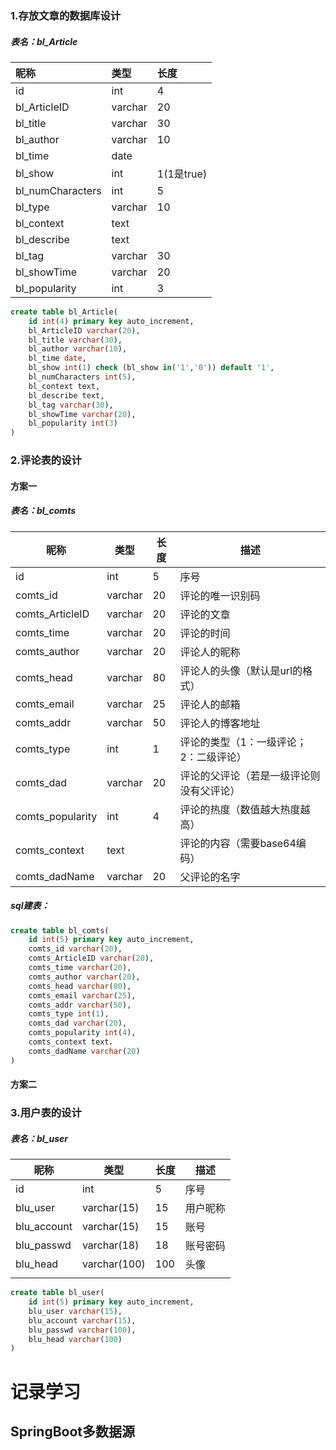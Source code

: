 ### 1.存放文章的数据库设计

##### 表名：bl_Article

| 昵称             | 类型    | 长度       |
| :--------------- | :------ | :--------- |
| id               | int     | 4          |
| bl_ArticleID     | varchar | 20         |
| bl_title         | varchar | 30         |
| bl_author        | varchar | 10         |
| bl_time          | date    |            |
| bl_show          | int     | 1(1是true) |
| bl_numCharacters | int     | 5          |
| bl_type          | varchar | 10         |
| bl_context       | text    |            |
| bl_describe      | text    |            |
| bl_tag           | varchar | 30         |
| bl_showTime      | varchar | 20         |
| bl_popularity    | int     | 3          |
```sql
create table bl_Article(
    id int(4) primary key auto_increment,
    bl_ArticleID varchar(20),
    bl_title varchar(30),
    bl_author varchar(10),
    bl_time date,
    bl_show int(1) check (bl_show in('1','0')) default '1',
    bl_numCharacters int(5),
    bl_context text,
    bl_describe text,
    bl_tag varchar(30),
    bl_showTime varchar(20),
    bl_popularity int(3)
)
```



### 2.评论表的设计

#### 方案一

##### 表名：bl_comts

| 昵称             | 类型    | 长度 | 描述                                     |
| ---------------- | ------- | ---- | ---------------------------------------- |
| id               | int     | 5    | 序号                                     |
| comts_id         | varchar | 20   | 评论的唯一识别码                         |
| comts_ArticleID  | varchar | 20   | 评论的文章                               |
| comts_time       | varchar | 20   | 评论的时间                               |
| comts_author     | varchar | 20   | 评论人的昵称                             |
| comts_head       | varchar | 80   | 评论人的头像（默认是url的格式）          |
| comts_email      | varchar | 25   | 评论人的邮箱                             |
| comts_addr       | varchar | 50   | 评论人的博客地址                         |
| comts_type       | int     | 1    | 评论的类型（1：一级评论；2：二级评论）   |
| comts_dad        | varchar | 20   | 评论的父评论（若是一级评论则没有父评论） |
| comts_popularity | int     | 4    | 评论的热度（数值越大热度越高）           |
| comts_context    | text    |      | 评论的内容（需要base64编码）             |
| comts_dadName    | varchar | 20   | 父评论的名字                             |

##### sql建表：

```sql
create table bl_comts(
	id int(5) primary key auto_increment,
    comts_id varchar(20),
    comts_ArticleID varchar(20),
    comts_time varchar(20),
    comts_author varchar(20),
    comts_head varchar(80),
    comts_email varchar(25),
    comts_addr varchar(50),
    comts_type int(1),
    comts_dad varchar(20),
    comts_popularity int(4),
    comts_context text，
    comts_dadName varchar(20)
)
```

#### 方案二



### 3.用户表的设计

##### 表名：bl_user

| 昵称        | 类型         | 长度 | 描述     |
| ----------- | ------------ | ---- | -------- |
| id          | int          | 5    | 序号     |
| blu_user    | varchar(15)  | 15   | 用户昵称 |
| blu_account | varchar(15)  | 15   | 账号     |
| blu_passwd  | varchar(18)  | 18   | 账号密码 |
| blu_head    | varchar(100) | 100  | 头像     |
|             |              |      |          |

```sql
create table bl_user(
	id int(5) primary key auto_increment,
    blu_user varchar(15),
    blu_account varchar(15),
    blu_passwd varchar(100),
    blu_head varchar(100)
)
```



# 记录学习

## SpringBoot多数据源

